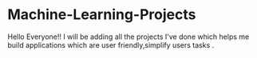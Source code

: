 # Machine-Learning-Projects
Hello Everyone!! I will be adding all the projects I've done which helps me  build applications which are user friendly,simplify users tasks .
